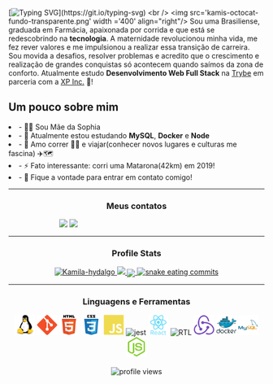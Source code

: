 [![Typing SVG](https://readme-typing-svg.herokuapp.com?font=verdana&color=%23036B52&size=22&width=350&lines=Ol%C3%A1%2C+Eu+sou+a+Kamis!;Welcome+to+my+Hub!)](https://git.io/typing-svg)
<br />
<img src='kamis-octocat-fundo-transparente.png' width ='400' align="right"/>
Sou uma Brasiliense, graduada em Farmácia, apaixonada por corrida e que está se redescobrindo na <strong>tecnologia</strong>. A maternidade revolucionou minha vida, me fez rever valores e me impulsionou a realizar essa transição de carreira. Sou movida a desafios, resolver problemas e acredito que o crescimento e realização de grandes conquistas só acontecem quando saímos da zona de conforto. Atualmente estudo <strong>Desenvolvimento Web Full Stack</strong> na <a href="https://betrybe.com">Trybe</a></li> em parceria com a <a href="https://www.xpinc.com/">XP Inc.</a></li> 🚀!

<h2><strong>Um pouco sobre mim</strong></h2>

<div align="center">
  <div align="left" style="display: inline_block">
    <li>- 👧🏼 Sou Mãe da Sophia</li>
    <li>- 🔭 Atualmente estou estudando <strong>MySQL</strong>, <strong>Docker</strong> e <strong>Node</strong> </li>
    <li>- 🤔 Amo correr 🏃‍♀️ e viajar(conhecer novos lugares e culturas me fascina) ✈️🗺️</li>
    <li>- ⚡ Fato interessante: corri uma Matarona(42km) em 2019!</li>
    <li>- 💬 Fique a vontade para entrar em contato comigo!</li>
  </div>
</div>

---

<h3 align="center"><strong>Meus contatos</strong></h3>
<div style="margin-left: 100px" style="display: flex">
  <a href="https://www.linkedin.com/in/kamilahydalgo/" target="_blank"><img src="https://img.shields.io/badge/-LinkedIn-%230077B5?style=for-the-badge&logo=linkedin&logoColor=white" target="_blank"></a> 
  <a href = "mailto:kamilahydalgo@gmail.com"><img src="https://img.shields.io/badge/-Gmail-%23333?style=for-the-badge&logo=gmail&logoColor=white" target="_blank"></a>
</div>

---

<h3 align="center"><strong>Profile Stats</strong></h3>


<p align=center>
  <div align=center>
    <a href="https://github.com/Kamila-hydalgo" title="Kamila's profile">
      <img width=396 src="https://github-readme-streak-stats.herokuapp.com/?user=Kamila-hydalgo&theme=react&border=61dafb&hide_border=true" alt="Kamila-hydalgo" />
    </a>
    <a href="https://github.com/Kamila-hydalgo" title="Kamila's profile">
      <img width=396 src="https://github-readme-stats.vercel.app/api?username=Kamila-hydalgo&show_icons=true&theme=react&border_color=61dafb&hide_border=true" />
    </a>
    <a href="https://github.com/Kamila-hydalgo" title="Kamila's profile">
      <img width=325 align="center" src="https://github-readme-stats.vercel.app/api/top-langs/?username=Kamila-hydalgo&hide=c%23,powershell,Mathematica,Ruby,Objective-C,Objective-C%2b%2b,Cuda&title_color=61dafb&text_color=ffffff&icon_color=61dafb&bg_color=20232a&langs_count=8&layout=compact&border_color=61dafb&hide_border=true" />
    </a>
  <a href="https://github.com/Kamila-hydalgo/Kamila-hydalgo" title="Kamila's profile">
     <img src="https://github.com/Kamila-hydalgo/Kamila-hydalgo/blob/output/github-contribution-grid-snake.svg" alt="snake eating commits">
   <a/>
</div>

---

<h3 align="center"><strong>Linguagens e Ferramentas</strong></h3> 

<div align="center">
  <img src="https://raw.githubusercontent.com/devicons/devicon/master/icons/linux/linux-original.svg" alt="linux" width="40" height="40" />
  <img src="https://raw.githubusercontent.com/devicons/devicon/master/icons/git/git-original.svg" alt="git" width="40" height="40"/> 
  <img src="https://raw.githubusercontent.com/devicons/devicon/master/icons/html5/html5-original-wordmark.svg" alt="html5" width="40" height="40"/> 
  <img src="https://raw.githubusercontent.com/devicons/devicon/master/icons/css3/css3-original-wordmark.svg" alt="css3" width="40" height="40"/> 
  <img title="JavaScript" alt="JavaScript" height="40" width="40" src="https://raw.githubusercontent.com/devicons/devicon/master/icons/javascript/javascript-plain.svg">
  <img src="https://www.learnstorybook.com/intro-to-storybook/logo-jest.png" alt="jest" width="40" height="40" />
  <img src="https://raw.githubusercontent.com/devicons/devicon/master/icons/react/react-original-wordmark.svg" alt="react" width="40" height="40"/>
  <img src="https://testing-library.com/img/octopus-128x128.png" alt="RTL" width="40" height="40"/>
  <img src="https://raw.githubusercontent.com/devicons/devicon/master/icons/redux/redux-original.svg" alt="redux" width="40" height="40"/>
  <img src="https://raw.githubusercontent.com/devicons/devicon/master/icons/docker/docker-original-wordmark.svg" alt="docker" width="40" height="40"/>
  <img src="https://raw.githubusercontent.com/devicons/devicon/master/icons/mysql/mysql-original-wordmark.svg" alt="mysql" width="40" height="40"/>
  <img title="NodeJS" alt="NodeJS" height="40" width="40" src="https://raw.githubusercontent.com/devicons/devicon/master/icons/nodejs/nodejs-original.svg">
  
</div>

<br />

  <div align="center">
  <img src="https://komarev.com/ghpvc/?username=Kamila-hydalgo" alt="profile views" />
  </div>
